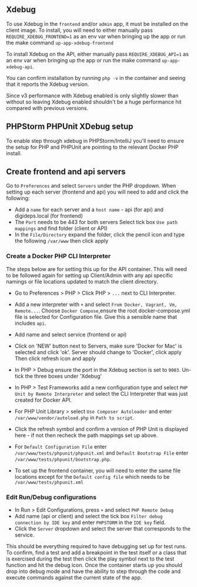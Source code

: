 ## Xdebug

To use Xdebug in the `frontend` and/or `admin` app, it must be installed on the client image. To install, you will need to either manually pass `REQUIRE_XDEBUG_FRONTEND=1` as an env var when bringing up the app or run the make command `up-app-xdebug-frontend`

To install Xdebug on the API, either manually pass `REQUIRE_XDEBUG_API=1` as an env var when bringing up the app or run the make command `up-app-xdebug-api`.

You can confirm installation by running `php -v` in the container and seeing that it reports the Xdebug version.

Since v3 performance with Xdebug enabled is only slightly slower than without so leaving Xdebug enabled shouldn't be a
huge performance hit compared with previous versions.

## PHPStorm PHPUnit XDebug setup

To enable step through xdebug in PHPStorm/IntelliJ you'll need to ensure the setup for PHP and PHPUnit are pointing to
the relevant Docker PHP install.

## Create frontend and api servers

Go to `Preferences` and select `Servers` under the PHP dropdown. When setting up each server (frontend and api) you will
need to add and click the following:

* Add a `name` for each server and a `host name` - api (for api) and digideps.local (for frontend)
* The `Port` needs to be 443 for both servers Select tick box `Use path mappings` and find folder (client or API)
* In the `File/Directory` expand the folder, click the pencil icon and type the following `/var/www` then click apply

### Create a Docker PHP CLI Interpreter

The steps below are for setting this up for the API container. This will need to be followed again for setting up
Client/Admin with any api specific namings or file locations updated to match the client directory.

* Go to Preferences > PHP > Click PHP > `...` next to CLI Interpreter.

* Add a new interpreter with `+` and select `From Docker, Vagrant, Vm, Remote...`. Choose `Docker Compose`,ensure the
  root docker-compose.yml file is selected for Configuration file. Give this a sensible name that includes `api`.
* Add name and select service (frontend or api)
* Click on 'NEW' button next to Servers, make sure 'Docker for Mac' is selected and click 'ok'. Server should change
  to 'Docker', click apply Then click refresh icon and apply

* In PHP > Debug ensure the port in the Xdebug section is set to `9003`. Un-tick the three boxes under 'Xdebug'

* In PHP > Test Frameworks add a new configuration type and select `PHP Unit by Remote Interpreter` and select the CLI
  Interpreter that was just created for Docker API.
* For PHP Unit Library > select `Use Composer Autoloader` and enter `/var/www/vendor/autoload.php` in `Path to script`.
* Click the refresh symbol and confirm a version of PHP Unit is displayed here - if not then recheck the path mappings set up above.
* For `Default Configuration File` enter `/var/www/tests/phpunit/phpunit.xml` and `Default Bootstrap File` enter `/var/www/tests/phpunit/bootstrap.php`.

* To set up the frontend container, you will need to enter the same file locations except for the `Default config file` which needs to be `/var/www/tests/phpunit.xml`

### Edit Run/Debug configurations

* In Run > Edit Configurations, press `+` and select `PHP Remote Debug`
* Add name (api or client) and select the tick box `Filter debug connection by IDE key` and enter `PHPSTORM` in the `IDE key` field.
* Click the `Server` dropdown and select the server that corresponds to the service.

This should be everything required to have debugging set up for test runs. To confirm, find a test and add a breakpoint in the test itself or a class that is exercised during the test then click the play symbol next to the test function and hit the debug icon. Once the container starts up you should drop into debug mode and have the ability to step through the code and execute commands against the current state of the app.
